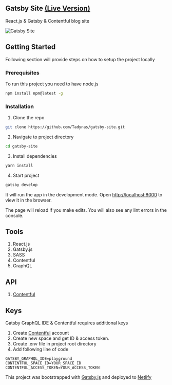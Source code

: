 ## Gatsby Site [(Live Version)](https://serene-galileo-af1289.netlify.app)

React.js & Gatsby & Contentful blog site

![Gatsby Site](https://i.imgur.com/DyXu9Cf.png)


## Getting Started

Following section will provide steps on how to setup the project locally

### Prerequisites

To run this project you need to have node.js

```sh
npm install npm@latest -g
```

### Installation

1. Clone the repo

```sh
git clone https://github.com/Tadynas/gatsby-site.git
```

2. Navigate to project directory

```sh
cd gatsby-site
```

3. Install dependencies

```sh
yarn install
```

4.  Start project

```sh
gatsby develop
```

It will run the app in the development mode.
Open [http://localhost:8000](http://localhost:8000/) to view it in the browser.

The page will reload if you make edits.
You will also see any lint errors in the console.

## Tools

1. React.js
2. Gatsby.js
3. SASS
4. Contentful
5. GraphQL


## API

1. [Contentful](https://www.contentful.com)

## Keys

Gatsby GraphQL IDE & Contentful requires additional keys
1. Create [Contentful](https://www.contentful.com) account
2. Create new space and get ID & access token.
3. Create .env file in project root directory
4. Add following line of code
```
GATSBY_GRAPHQL_IDE=playground
CONTENTFUL_SPACE_ID=YOUR_SPACE_ID
CONTENTFUL_ACCESS_TOKEN=YOUR_ACCESS_TOKEN
```

This project was bootstrapped with [Gatsby.js](https://www.gatsbyjs.com) and deployed to [Netlify](https://app.netlify.com)
